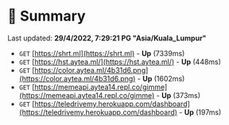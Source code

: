 # 📖 Summary
Last updated: **29/4/2022, 7:29:21 PG "Asia/Kuala_Lumpur"**

- `GET` [https://shrt.ml](https://shrt.ml) - **Up** (7339ms)
- `GET` [https://hst.aytea.ml/](https://hst.aytea.ml/) - **Up** (448ms)
- `GET` [https://color.aytea.ml/4b31d6.png](https://color.aytea.ml/4b31d6.png) - **Up** (1602ms)
- `GET` [https://memeapi.aytea14.repl.co/gimme](https://memeapi.aytea14.repl.co/gimme) - **Up** (373ms)
- `GET` [https://teledrivemy.herokuapp.com/dashboard](https://teledrivemy.herokuapp.com/dashboard) - **Up** (197ms)
